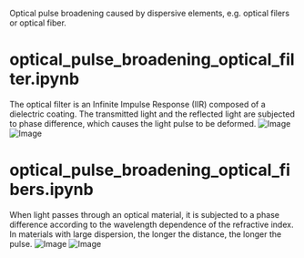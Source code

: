 Optical pulse broadening caused by dispersive elements, e.g. optical filers or optical fiber.

# optical_pulse_broadening_optical_filter.ipynb
The optical filter is an Infinite Impulse Response (IIR) composed of a dielectric coating.
The transmitted light and the reflected light are subjected to phase difference, which causes the light pulse to be deformed.
![Image](https://github.com/user-attachments/assets/6c416500-b30c-41d7-82e0-96c02808e04f)
![Image](https://github.com/user-attachments/assets/23de73a7-95a0-4e3f-85f3-02bfdec6e0fa)

# optical_pulse_broadening_optical_fibers.ipynb
When light passes through an optical material, it is subjected to a phase difference according to the wavelength dependence of the refractive index.
In materials with large dispersion, the longer the distance, the longer the pulse.
![Image](https://github.com/user-attachments/assets/6c9f6f73-b2fb-4139-9e64-f9007b9a36fd)
![Image](https://github.com/user-attachments/assets/a68e769d-1459-43c0-b973-e8784548eba9)
